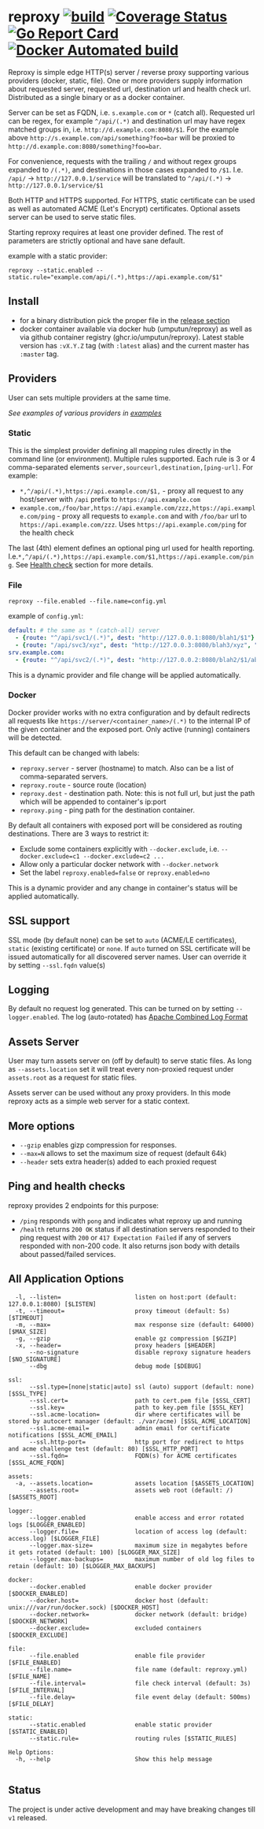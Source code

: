 # reproxy [![build](https://github.com/umputun/reproxy/actions/workflows/ci.yml/badge.svg)](https://github.com/umputun/reproxy/actions/workflows/ci.yml) [![Coverage Status](https://coveralls.io/repos/github/umputun/reproxy/badge.svg?branch=master)](https://coveralls.io/github/umputun/reproxy?branch=master) [![Go Report Card](https://goreportcard.com/badge/github.com/umputun/reproxy)](https://goreportcard.com/report/github.com/umputun/reproxy) [![Docker Automated build](https://img.shields.io/docker/automated/jrottenberg/ffmpeg.svg)](https://hub.docker.com/repository/docker/umputun/reproxy)


Reproxy is simple edge HTTP(s) server / reverse proxy supporting various providers (docker, static, file).
One or more providers supply information about requested server, requested url, destination url and health check url.
Distributed as a single binary or as a docker container.

Server can be set as FQDN, i.e. `s.example.com` or `*` (catch all). Requested url can be regex, for example `^/api/(.*)` and destination url may have regex matched groups in, i.e. `http://d.example.com:8080/$1`. For the example above `http://s.example.com/api/something?foo=bar` will be proxied to `http://d.example.com:8080/something?foo=bar`.

For convenience, requests with the trailing `/` and without regex groups expanded to `/(.*)`, and destinations in those cases 
expanded to `/$1`. I.e. `/api/` -> `http://127.0.0.1/service` will be translated to `^/api/(.*)` ->  `http://127.0.0.1/service/$1`

Both HTTP and HTTPS supported. For HTTPS, static certificate can be used as well as automated ACME (Let's Encrypt) certificates. 
Optional assets server can be used to serve static files.

Starting reproxy requires at least one provider defined. The rest of parameters are strictly optional and have sane default.

example with a static provider:

`reproxy --static.enabled --static.rule="example.com/api/(.*),https://api.example.com/$1"`

## Install

- for a binary distribution pick the proper file in the [release section](https://github.com/umputun/reproxy/releases)
- docker container available via docker hub (umputun/reproxy) as well as via github container registry (ghcr.io/umputun/reproxy). Latest stable version has `:vX.Y.Z` tag (with `:latest` alias) and the current master has `:master` tag.

## Providers

User can sets multiple providers at the same time.

_See examples of various providers in [examples](https://github.com/umputun/reproxy/tree/master/examples)_

### Static

This is the simplest provider defining all mapping rules directly in the command line (or environment). Multiple rules supported.
Each rule is 3 or 4 comma-separated elements `server,sourceurl,destination,[ping-url]`. For example:

- `*,^/api/(.*),https://api.example.com/$1,` - proxy all request to any host/server with `/api` prefix to `https://api.example.com`
- `example.com,/foo/bar,https://api.example.com/zzz,https://api.example.com/ping` - proxy all requests to `example.com` and with `/foo/bar` url to `https://api.example.com/zzz`. Uses `https://api.example.com/ping` for the health check 

The last (4th) element defines an optional ping url used for health reporting. I.e.`*,^/api/(.*),https://api.example.com/$1,https://api.example.com/ping`. See [Health check](https://github.com/umputun/reproxy#ping-and-health-checks) section for more details.

### File

`reproxy --file.enabled --file.name=config.yml`

example of `config.yml`:

```yaml
default: # the same as * (catch-all) server
  - {route: "^/api/svc1/(.*)", dest: "http://127.0.0.1:8080/blah1/$1"}
  - {route: "/api/svc3/xyz", dest: "http://127.0.0.3:8080/blah3/xyz", "ping": "http://127.0.0.3:8080/ping"}
srv.example.com:
  - {route: "^/api/svc2/(.*)", dest: "http://127.0.0.2:8080/blah2/$1/abc"}

```

This is a dynamic provider and file change will be applied automatically.

### Docker

Docker provider works with no extra configuration and by default redirects all requests like `https://server/<container_name>/(.*)` to the internal IP of the given container and the exposed port. Only active (running) containers will be detected.

This default can be changed with labels:

- `reproxy.server` - server (hostname) to match. Also can be a list of comma-separated servers.
- `reproxy.route` - source route (location)
- `reproxy.dest` - destination path. Note: this is not full url, but just the path which will be appended to container's ip:port  
- `reproxy.ping` - ping path for the destination container.

By default all containers with exposed port will be considered as routing destinations. There are 3 ways to restrict it:

- Exclude some containers explicitly with `--docker.exclude`, i.e. `--docker.exclude=c1 --docker.exclude=c2 ...`
- Allow only a particular docker network with `--docker.network`
- Set the label `reproxy.enabled=false` or `reproxy.enabled=no`

This is a dynamic provider and any change in container's status will be applied automatically.

## SSL support

SSL mode (by default none) can be set to `auto` (ACME/LE certificates), `static` (existing certificate) or `none`. If `auto` turned on SSL certificate will be issued automatically for all discovered server names. User can override it by setting  `--ssl.fqdn` value(s)

## Logging 

By default no request log generated. This can be turned on by setting `--logger.enabled`. The log (auto-rotated) has [Apache Combined Log Format](http://httpd.apache.org/docs/2.2/logs.html#combined)

## Assets Server

User may turn assets server on (off by default) to serve static files. As long as `--assets.location` set it will treat every non-proxied request under `assets.root` as a request for static files. 

Assets server can be used without any proxy providers. In this mode reproxy acts as a simple web server for a static context.

## More options

- `--gzip` enables gizp compression for responses.
- `--max=N` allows to set the maximum size of request (default 64k)
- `--header` sets extra header(s) added to each proxied request

## Ping and health checks

reproxy provides 2 endpoints for this purpose:

- `/ping` responds with `pong` and indicates what reproxy up and running
- `/health` returns `200 OK` status if all destination servers responded to their ping request with `200` or `417 Expectation Failed` if any of servers responded with non-200 code. It also returns json body with details about passed/failed services. 

## All Application Options

```
  -l, --listen=                     listen on host:port (default: 127.0.0.1:8080) [$LISTEN]
  -t, --timeout=                    proxy timeout (default: 5s) [$TIMEOUT]
  -m, --max=                        max response size (default: 64000) [$MAX_SIZE]
  -g, --gzip                        enable gz compression [$GZIP]
  -x, --header=                     proxy headers [$HEADER]
      --no-signature                disable reproxy signature headers [$NO_SIGNATURE]
      --dbg                         debug mode [$DEBUG]

ssl:
      --ssl.type=[none|static|auto] ssl (auto) support (default: none) [$SSL_TYPE]
      --ssl.cert=                   path to cert.pem file [$SSL_CERT]
      --ssl.key=                    path to key.pem file [$SSL_KEY]
      --ssl.acme-location=          dir where certificates will be stored by autocert manager (default: ./var/acme) [$SSL_ACME_LOCATION]
      --ssl.acme-email=             admin email for certificate notifications [$SSL_ACME_EMAIL]
      --ssl.http-port=              http port for redirect to https and acme challenge test (default: 80) [$SSL_HTTP_PORT]
      --ssl.fqdn=                   FQDN(s) for ACME certificates [$SSL_ACME_FQDN]

assets:
  -a, --assets.location=            assets location [$ASSETS_LOCATION]
      --assets.root=                assets web root (default: /) [$ASSETS_ROOT]

logger:
      --logger.enabled              enable access and error rotated logs [$LOGGER_ENABLED]
      --logger.file=                location of access log (default: access.log) [$LOGGER_FILE]
      --logger.max-size=            maximum size in megabytes before it gets rotated (default: 100) [$LOGGER_MAX_SIZE]
      --logger.max-backups=         maximum number of old log files to retain (default: 10) [$LOGGER_MAX_BACKUPS]

docker:
      --docker.enabled              enable docker provider [$DOCKER_ENABLED]
      --docker.host=                docker host (default: unix:///var/run/docker.sock) [$DOCKER_HOST]
      --docker.network=             docker network (default: bridge) [$DOCKER_NETWORK]
      --docker.exclude=             excluded containers [$DOCKER_EXCLUDE]

file:
      --file.enabled                enable file provider [$FILE_ENABLED]
      --file.name=                  file name (default: reproxy.yml) [$FILE_NAME]
      --file.interval=              file check interval (default: 3s) [$FILE_INTERVAL]
      --file.delay=                 file event delay (default: 500ms) [$FILE_DELAY]

static:
      --static.enabled              enable static provider [$STATIC_ENABLED]
      --static.rule=                routing rules [$STATIC_RULES]

Help Options:
  -h, --help                        Show this help message
  
```

## Status

The project is under active development and may have breaking changes till `v1` released.

